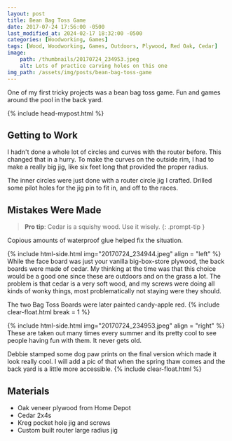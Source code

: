 ```yaml
---
layout: post
title: Bean Bag Toss Game
date: 2017-07-24 17:56:00 -0500
last_modified_at: 2024-02-17 18:32:00 -0500
categories: [Woodworking, Games]
tags: [Wood, Woodworking, Games, Outdoors, Plywood, Red Oak, Cedar]
image: 
    path: /thumbnails/20170724_234953.jpeg
    alt: Lots of practice carving holes on this one
img_path: /assets/img/posts/bean-bag-toss-game
---
```


One of my first tricky projects was a bean bag toss game.  Fun and games around the pool in the back yard.  

{% include head-mypost.html %}

## Getting to Work

I hadn't done a whole lot of circles and curves with the router before.  This changed that in a hurry.  To make the curves on the outside rim, I had to make a really big jig, like six feet long that provided the proper radius.

The inner circles were just done with a router circle jig I crafted.  Drilled some pilot holes for the jig pin to fit in, and off to the races.

## Mistakes Were Made

>**Pro tip**: Cedar is a squishy wood. Use it wisely.
{: .prompt-tip }

Copious amounts of waterproof glue helped fix the situation.

{% include html-side.html img="20170724_234944.jpeg" align = "left" %}
While the face board was just your vanilla big-box-store plywood, the back boards were made of cedar.  My thinking at the time was that this choice would be a good one since these are outdoors and on the grass a lot.  The problem is that cedar is a very soft wood, and my screws were doing all kinds of wonky things, most problematically not staying were they should.

The two Bag Toss Boards were later painted candy-apple red.
{% include clear-float.html break = 1 %}

{% include html-side.html img="20170724_234953.jpeg" align = "right" %}
These are taken out many times every summer and its pretty cool to see people having fun with them.  It never gets old.

Debbie stamped some dog paw prints on the final version which made it look really cool.  I will add a pic of that when the spring thaw comes and the back yard is a little more accessible.
{% include clear-float.html %}

## Materials

- Oak veneer plywood from Home Depot
- Cedar 2x4s
- Kreg pocket hole jig and screws
- Custom built router large radius jig
